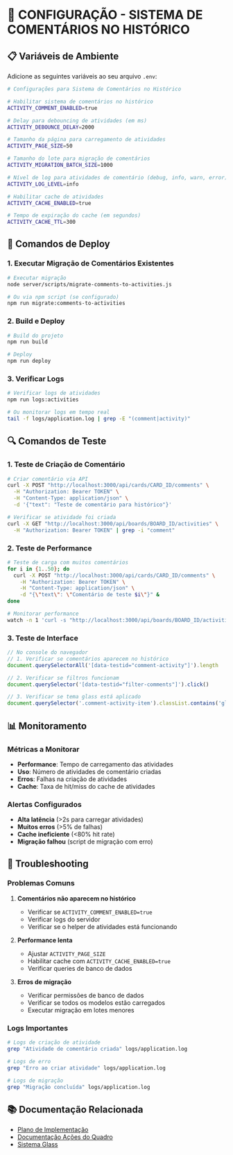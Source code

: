 # 🔧 CONFIGURAÇÃO - SISTEMA DE COMENTÁRIOS NO HISTÓRICO

## 📋 Variáveis de Ambiente

Adicione as seguintes variáveis ao seu arquivo `.env`:

```bash
# Configurações para Sistema de Comentários no Histórico

# Habilitar sistema de comentários no histórico
ACTIVITY_COMMENT_ENABLED=true

# Delay para debouncing de atividades (em ms)
ACTIVITY_DEBOUNCE_DELAY=2000

# Tamanho da página para carregamento de atividades
ACTIVITY_PAGE_SIZE=50

# Tamanho do lote para migração de comentários
ACTIVITY_MIGRATION_BATCH_SIZE=1000

# Nível de log para atividades de comentário (debug, info, warn, error)
ACTIVITY_LOG_LEVEL=info

# Habilitar cache de atividades
ACTIVITY_CACHE_ENABLED=true

# Tempo de expiração do cache (em segundos)
ACTIVITY_CACHE_TTL=300
```

## 🚀 Comandos de Deploy

### 1. Executar Migração de Comentários Existentes

```bash
# Executar migração
node server/scripts/migrate-comments-to-activities.js

# Ou via npm script (se configurado)
npm run migrate:comments-to-activities
```

### 2. Build e Deploy

```bash
# Build do projeto
npm run build

# Deploy
npm run deploy
```

### 3. Verificar Logs

```bash
# Verificar logs de atividades
npm run logs:activities

# Ou monitorar logs em tempo real
tail -f logs/application.log | grep -E "(comment|activity)"
```

## 🔍 Comandos de Teste

### 1. Teste de Criação de Comentário

```bash
# Criar comentário via API
curl -X POST "http://localhost:3000/api/cards/CARD_ID/comments" \
  -H "Authorization: Bearer TOKEN" \
  -H "Content-Type: application/json" \
  -d '{"text": "Teste de comentário para histórico"}'

# Verificar se atividade foi criada
curl -X GET "http://localhost:3000/api/boards/BOARD_ID/activities" \
  -H "Authorization: Bearer TOKEN" | grep -i "comment"
```

### 2. Teste de Performance

```bash
# Teste de carga com muitos comentários
for i in {1..50}; do
  curl -X POST "http://localhost:3000/api/cards/CARD_ID/comments" \
    -H "Authorization: Bearer TOKEN" \
    -H "Content-Type: application/json" \
    -d "{\"text\": \"Comentário de teste $i\"}" &
done

# Monitorar performance
watch -n 1 'curl -s "http://localhost:3000/api/boards/BOARD_ID/activities" | jq ".length"'
```

### 3. Teste de Interface

```javascript
// No console do navegador
// 1. Verificar se comentários aparecem no histórico
document.querySelectorAll('[data-testid="comment-activity"]').length

// 2. Verificar se filtros funcionam
document.querySelector('[data-testid="filter-comments"]').click()

// 3. Verificar se tema glass está aplicado
document.querySelector('.comment-activity-item').classList.contains('glass-panel')
```

## 📊 Monitoramento

### Métricas a Monitorar

- **Performance**: Tempo de carregamento das atividades
- **Uso**: Número de atividades de comentário criadas
- **Erros**: Falhas na criação de atividades
- **Cache**: Taxa de hit/miss do cache de atividades

### Alertas Configurados

- **Alta latência** (>2s para carregar atividades)
- **Muitos erros** (>5% de falhas)
- **Cache ineficiente** (<80% hit rate)
- **Migração falhou** (script de migração com erro)

## 🔧 Troubleshooting

### Problemas Comuns

1. **Comentários não aparecem no histórico**
   - Verificar se `ACTIVITY_COMMENT_ENABLED=true`
   - Verificar logs do servidor
   - Verificar se o helper de atividades está funcionando

2. **Performance lenta**
   - Ajustar `ACTIVITY_PAGE_SIZE`
   - Habilitar cache com `ACTIVITY_CACHE_ENABLED=true`
   - Verificar queries de banco de dados

3. **Erros de migração**
   - Verificar permissões de banco de dados
   - Verificar se todos os modelos estão carregados
   - Executar migração em lotes menores

### Logs Importantes

```bash
# Logs de criação de atividade
grep "Atividade de comentário criada" logs/application.log

# Logs de erro
grep "Erro ao criar atividade" logs/application.log

# Logs de migração
grep "Migração concluída" logs/application.log
```

## 📚 Documentação Relacionada

- [Plano de Implementação](./PLANO_COMENTARIOS_HISTORICO.md)
- [Documentação Ações do Quadro](./DOCUMENTACAO_ACOES_QUADRO.md)
- [Sistema Glass](./PLANO_SEMANTIC_UI_GLASS_CORRIGIDO.md)
